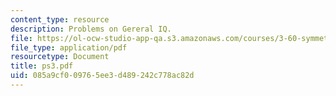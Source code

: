 ```yaml
---
content_type: resource
description: Problems on Gereral IQ.
file: https://ol-ocw-studio-app-qa.s3.amazonaws.com/courses/3-60-symmetry-structure-and-tensor-properties-of-materials-fall-2005/085a9cf009765ee3d489242c778ac82d_ps3.pdf
file_type: application/pdf
resourcetype: Document
title: ps3.pdf
uid: 085a9cf0-0976-5ee3-d489-242c778ac82d
---
```

